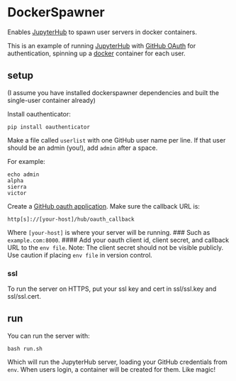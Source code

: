 # DockerSpawner

Enables [JupyterHub](https://github.com/jupyterhub/jupyterhub) to spawn
user servers in docker containers.

This is an example of running [JupyterHub](https://github.com/jupyterhub/jupyterhub)
with [GitHub OAuth](https://github.com/jupyterhub/oauthenticator) for authentication,
spinning up a [docker](https://www.docker.com/) container for each user.

## setup

(I assume you have installed dockerspawner dependencies and built the single-user container already)

Install oauthenticator:

    pip install oauthenticator

Make a file called `userlist` with one GitHub user name per line.
If that user should be an admin (you!), add `admin` after a space.

For example:

```
echo admin
alpha
sierra
victor
```

Create a [GitHub oauth application](https://github.com/settings/applications/new).
Make sure the callback URL is:

    http[s]://[your-host]/hub/oauth_callback

Where `[your-host]` is where your server will be running. ### Such as `example.com:8000`. ####
Add your oauth client id, client secret, and callback URL to the `env file`.
Note: The client secret should not be visible publicly. Use caution if
placing `env file` in version control.

### ssl

To run the server on HTTPS, put your ssl key and cert in ssl/ssl.key and ssl/ssl.cert.

## run

You can run the server with:

    bash run.sh

Which will run the JupyterHub server, loading your GitHub credentials from `env`.
When users login, a container will be created for them. Like magic!
